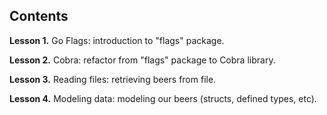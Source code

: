 
## Contents

**Lesson 1.** Go Flags: introduction to "flags" package.

**Lesson 2.** Cobra: refactor from "flags" package to Cobra library.

**Lesson 3.** Reading files: retrieving beers from file.

**Lesson 4.** Modeling data: modeling our beers (structs, defined types, etc).

